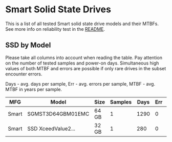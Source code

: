 Smart Solid State Drives
========================

This is a list of all tested Smart solid state drive models and their MTBFs. See
more info on reliability test in the [README](https://github.com/bsdhw/SMART).

SSD by Model
------------

Please take all columns into account when reading the table. Pay attention on the
number of tested samples and power-on days. Simultaneous high values of both MTBF
and errors are possible if only rare drives in the subset encounter errors.

Days - avg. days per sample,
Err  - avg. errors per sample,
MTBF - avg. MTBF in years per sample.

| MFG       | Model              | Size   | Samples | Days  | Err   | MTBF |
|-----------|--------------------|--------|---------|-------|-------|------|
| Smart     | SGMST3D64GBM01EMC  | 64 GB  | 1       | 1290  | 0     | 3.54   |
| Smart     | SSD XceedValue2... | 32 GB  | 1       | 280   | 0     | 0.77   |
